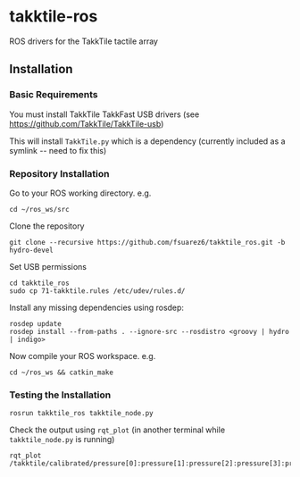 takktile-ros
============

ROS drivers for the TakkTile tactile array

## Installation

### Basic Requirements

You must install TakkTile TakkFast USB drivers (see https://github.com/TakkTile/TakkTile-usb)

This will install `TakkTile.py` which is a dependency (currently included as a symlink -- need to fix this)


### Repository Installation

Go to your ROS working directory. e.g.
```
cd ~/ros_ws/src
``` 

Clone the repository
```
git clone --recursive https://github.com/fsuarez6/takktile_ros.git -b hydro-devel
``` 

Set USB permissions
```
cd takktile_ros
sudo cp 71-takktile.rules /etc/udev/rules.d/
``` 
 
Install any missing dependencies using rosdep:
```
rosdep update
rosdep install --from-paths . --ignore-src --rosdistro <groovy | hydro | indigo>
``` 

Now compile your ROS workspace. e.g.
```
cd ~/ros_ws && catkin_make
``` 

### Testing the Installation
```
rosrun takktile_ros takktile_node.py
``` 
Check the output using `rqt_plot` (in another terminal while `takktile_node.py` is running)
```
rqt_plot /takktile/calibrated/pressure[0]:pressure[1]:pressure[2]:pressure[3]:pressure[4]
``` 
